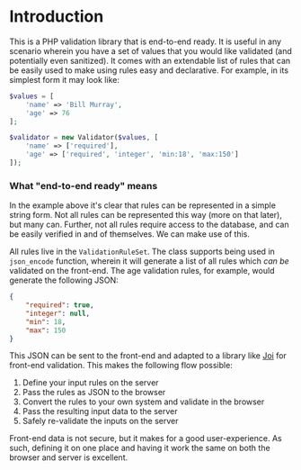 # Introduction
This is a PHP validation library that is end-to-end ready. It is useful in any scenario wherein you have a set of values that you would
like validated (and potentially even sanitized). It comes with an extendable list of rules that can be easily used to make using rules
easy and declarative. For example, in its simplest form it may look like:

```php
$values = [
    'name' => 'Bill Murray',
    'age' => 76
];

$validator = new Validator($values, [
    'name' => ['required'],
    'age' => ['required', 'integer', 'min:18', 'max:150']
]);
```

### What "end-to-end ready" means
In the example above it's clear that rules can be represented in a simple string form. Not all rules can be represented this way (more on
that later), but many can. Further, not all rules require access to the database, and can be easily verified in and of themselves. We can
make use of this.

All rules live in the `ValidationRuleSet`. The class supports being used in `json_encode` function, wherein it will generate a list of all
rules which *can be* validated on the front-end. The age validation rules, for example, would generate the following JSON:
```json
{
    "required": true,
    "integer": null,
    "min": 18,
    "max": 150
}
```
This JSON can be sent to the front-end and adapted to a library like [Joi](https://joi.dev/) for front-end validation. This makes the
following flow possible:
1. Define your input rules on the server
2. Pass the rules as JSON to the browser
3. Convert the rules to your own system and validate in the browser
4. Pass the resulting input data to the server
5. Safely re-validate the inputs on the server

Front-end data is not secure, but it makes for a good user-experience. As such, defining it on one place and having it work the same on
both the browser and server is excellent.

